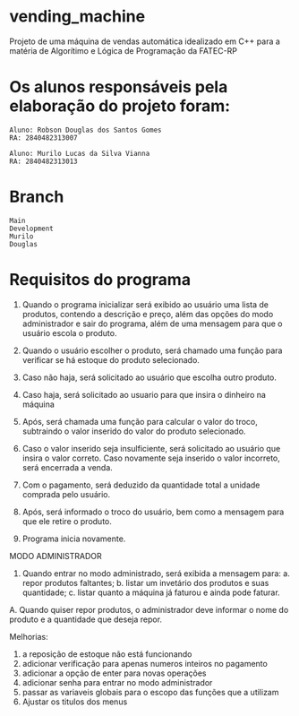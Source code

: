 # vending_machine

Projeto de uma máquina de vendas automática idealizado em C++ para a matéria de Algorítimo e Lógica de Programação da FATEC-RP

# Os alunos responsáveis pela elaboração do projeto foram:

    Aluno: Robson Douglas dos Santos Gomes
    RA: 2840482313007

    Aluno: Murilo Lucas da Silva Vianna
    RA: 2840482313013

# Branch

    Main
    Development
    Murilo
    Douglas

# Requisitos do programa

1. Quando o programa inicializar será exibido ao usuário uma lista de produtos, contendo a descrição e preço, além das opções do modo administrador e sair do programa, além de uma mensagem para que o usuário escola o produto.

2. Quando o usuário escolher o produto, será chamado uma função para verificar se há estoque do produto selecionado.

3. Caso não haja, será solicitado ao usuário que escolha outro produto.

4. Caso haja, será solicitado ao usuario para que insira o dinheiro na máquina

5. Após, será chamada uma função para calcular o valor do troco, subtraindo o valor inserido do valor do produto selecionado.

6. Caso o valor inserido seja insulficiente, será solicitado ao usuário que insira o valor correto. Caso novamente seja inserido o valor incorreto, será encerrada a venda.

7. Com o pagamento, será deduzido da quantidade total a unidade comprada pelo usuário.

8. Após, será informado o troco do usuário, bem como a mensagem para que ele retire o produto.

9. Programa inicia novamente.

MODO ADMINISTRADOR

1. Quando entrar no modo administrado, será exibida a mensagem para: a. repor produtos faltantes; b. listar um invetário dos produtos e suas quantidade; c. listar quanto a máquina já faturou e ainda pode faturar.


A. Quando quiser repor produtos, o administrador deve informar o nome do produto e a quantidade que deseja repor.


Melhorias:

1. a reposição de estoque não está funcionando
2. adicionar verificação para apenas numeros inteiros no pagamento
3. adicionar a opção de enter para novas operações
4. adicionar senha para entrar no modo administrador
5. passar as variaveis globais para o escopo das funções que a utilizam
6. Ajustar os titulos dos menus